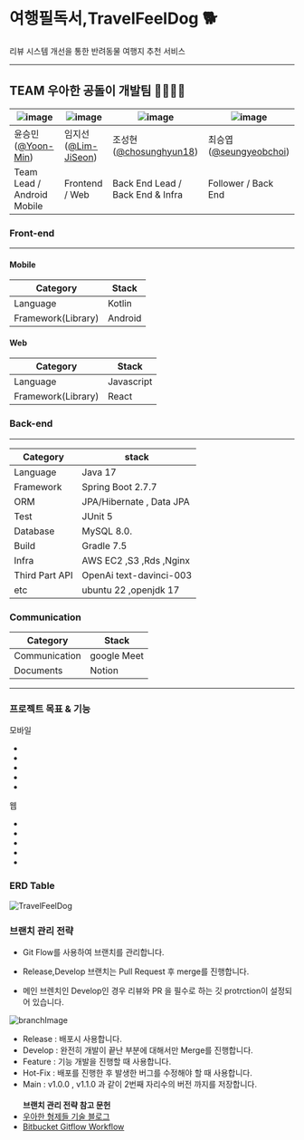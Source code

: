 # 여행필독서,TravelFeelDog 🐕

리뷰 시스템 개선을 통한 반려동물 여행지 추천 서비스

---

## TEAM 우아한 공돌이 개발팀 👨‍👨‍👧‍👦

| ![image](https://github.com/HUFS-Capstone-23-01/TravelFeelDog-Server/assets/37647483/4339472e-01ff-4e50-9aed-9740be8c77ef) | ![image](https://user-images.githubusercontent.com/105579811/226158703-7557808d-2274-441b-b3d9-80a56c3bf6cc.jpeg) | ![image](https://user-images.githubusercontent.com/105579811/226158703-7557808d-2274-441b-b3d9-80a56c3bf6cc.jpeg) | ![image](https://user-images.githubusercontent.com/105579811/226158703-7557808d-2274-441b-b3d9-80a56c3bf6cc.jpeg) |
| -------------------------------------------------------------------------------------------------------------------------- | ----------------------------------------------------------------------------------------------------------------- | ----------------------------------------------------------------------------------------------------------------- | ----------------------------------------------------------------------------------------------------------------- |
| 윤승민([@Yoon-Min](https://github.com/Yoon-Min))                                                                           | 임지선([@Lim-JiSeon](https://github.com/Lim-JiSeon))                                                              | 조성현([@chosunghyun18](https://github.com/chosunghyun18))                                                        | 최승엽([@seungyeobchoi](https://github.com/seungyeobchoi))                                                        |
| Team Lead / Android Mobile                                                                                                 | Frontend / Web                                                                                                    | Back End Lead / Back End & Infra                                                                                  | Follower / Back End                                                                                               |

### Front-end

---

#### Mobile

| Category           | Stack   |
| ------------------ | ------- |
| Language           | Kotlin  |
| Framework(Library) | Android |

#### Web

| Category           | Stack      |
| ------------------ | ---------- |
| Language           | Javascript |
| Framework(Library) | React      |

### Back-end

---

| Category       | stack                    |
| -------------- | ------------------------ |
| Language       | Java 17                  |
| Framework      | Spring Boot 2.7.7        |
| ORM            | JPA/Hibernate , Data JPA |
| Test           | JUnit 5                  |
| Database       | MySQL 8.0.               |
| Build          | Gradle 7.5               |
| Infra          | AWS EC2 ,S3 ,Rds ,Nginx  |
| Third Part API | OpenAi text-davinci-003  |
| etc            | ubuntu 22 ,openjdk 17    |

### Communication

| Category      | Stack       |
| ------------- | ----------- |
| Communication | google Meet |
| Documents     | Notion      |

---

### 프로젝트 목표 & 기능

모바일

-
-
-
-
-

웹

-
-
-
-
-

### ERD Table

![TravelFeelDog](https://github.com/HUFS-Capstone-23-01/TravelFeelDog-Server/assets/37647483/903242e9-fdfa-4aed-ad5f-758b340e5040)

### 브랜치 관리 전략

- Git Flow를 사용하여 브랜치를 관리합니다.

- Release,Develop 브랜치는 Pull Request 후 merge를 진행합니다.

- 메인 브렌치인 Develop인 경우 리뷰와 PR 을 필수로 하는 깃 protrction이 설정되어 있습니다.

![branchImage](https://user-images.githubusercontent.com/37647483/226156092-df21a222-76c4-41d0-a9f7-46112ae00ce0.jpg)

- Release : 배포시 사용합니다.
- Develop : 완전히 개발이 끝난 부분에 대해서만 Merge를 진행합니다.
- Feature : 기능 개발을 진행할 때 사용합니다.
- Hot-Fix : 배포를 진행한 후 발생한 버그를 수정해야 할 때 사용합니다.
- Main : v1.0.0 , v1.1.0 과 같이 2번째 자리수의 버전 까지를 저장합니다.
  <br><br>
  <b>브랜치 관리 전략 참고 문헌</b><br>
- [우아한 형제들 기술 블로그](http://woowabros.github.io/experience/2017/10/30/baemin-mobile-git-branch-strategy.html)
- [Bitbucket Gitflow Workflow](https://www.atlassian.com/git/tutorials/comparing-workflows/gitflow-workflow)
